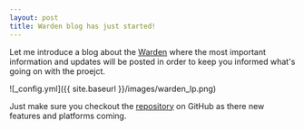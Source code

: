 ```yaml
---
layout: post
title: Warden blog has just started!
---
```


Let me introduce a blog about the [Warden](https://getwarden.net) where the most important information and updates will be posted in order to keep you informed what's going on with the proejct.

![_config.yml]({{ site.baseurl }}/images/warden_lp.png)

Just make sure you checkout the [repository](https://github.com/warden-stack) on GitHub as there new features and platforms coming.
